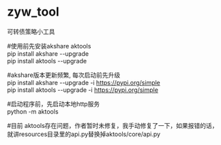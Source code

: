 # zyw_tool
可转债策略小工具  


#使用前先安装akshare aktools     
pip install akshare --upgrade  
pip install aktools --upgrade  

#akshare版本更新频繁, 每次启动前先升级  
pip install akshare --upgrade -i https://pypi.org/simple  
pip install aktools --upgrade -i https://pypi.org/simple  

#启动程序前，先启动本地http服务  
python -m aktools  

#目前 aktools存在问题，作者暂时未修复，我手动修复了一下，如果报错的话，就讲resources目录里的api.py替换掉aktools/core/api.py  
